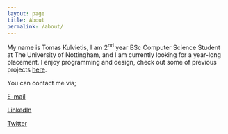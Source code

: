```yaml
---
layout: page
title: About
permalink: /about/
---
```


My name is Tomas Kulvietis, I am 2<sup>nd</sup> year BSc Computer Science Student at The University of Nottingham, and I am currently looking for a year-long placement. I enjoy programming and design, check out some of previous projects [here](/projects/).

You can contact me via;

[E-mail](mailto:gitcontact.tomas@gmail.com)

[LinkedIn](https://www.linkedin.com/in/tomas-kulvietis/)

[Twitter](https://twitter.com/tomas__tweets)
